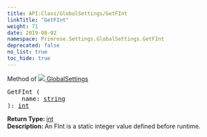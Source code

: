 ```yaml
---
title: API:Class/GlobalSettings/GetFInt
linkTitle: "GetFInt"
weight: 71
date: 2019-08-02
namespace: Primrose.Settings.GlobalSettings.GetFInt
deprecated: false
no_list: true
toc_hide: true
---
```

Method of <a href="/docs/api-reference/Class/GlobalSettings"><img src="/icons/silk/folder_config.png"/>&nbsp;GlobalSettings</a>
<pre class="method-declaration">
GetFInt (
    name: <a class="type" href="/docs/api-reference/System/string">string</a>
): <a class="type" href="/docs/api-reference/System/Primitives#int32">int</a></pre>
<b>Return Type: </b>
<a class="type" href="/docs/api-reference/System/Primitives#int32">int</a>
<br/>
<b>Description: </b>
An FInt is a static integer value defined before runtime.

